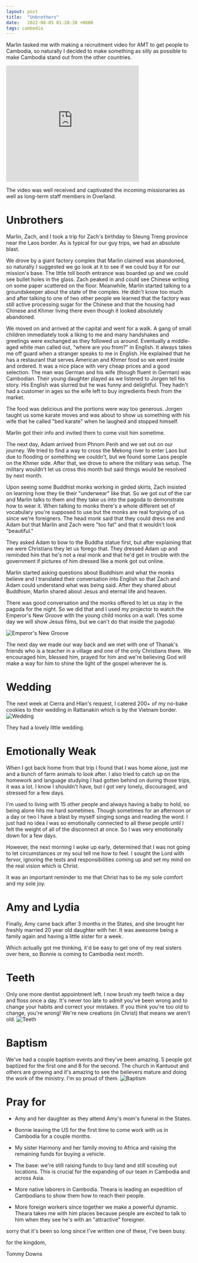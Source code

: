 ```yaml
---
layout: post
title:  "Unbrothers"
date:   2022-08-05 01:28:38 +0600
tags: cambodia
---
```


Marlin tasked me with making a recruitment video for AMT to get people to Cambodia, so naturally I decided to make something as silly as possible to make Cambodia stand out from the other countries.

<iframe width="360" height="315" src="https://www.youtube.com/embed/nt6aInKgSPw?controls=0" title="YouTube video player" frameborder="0" allow="accelerometer; autoplay; clipboard-write; encrypted-media; gyroscope; picture-in-picture" allowfullscreen></iframe>

The video was well received and captivated the incoming missionaries as well as long-term staff members in Overland.

Unbrothers
=====

Marlin, Zach, and I took a trip for Zach's birthday to Steung Treng province near the Laos border. As is typical for our guy trips, we had an absolute blast.

We drove by a giant factory complex that Marlin claimed was abandoned, so naturally I suggested we go look at it to see if we could buy it for our mission's base. The little toll booth entrance was boarded up and we could see bullet holes in the glass. Zach peaked in and could see Chinese writing on some paper scattered on the floor. 
Meanwhile, Marlin started talking to a groundskeeper about the state of the complex. He didn't know too much and after talking to one of two other people we learned that the factory was still active processing sugar for the Chinese and that the housing had Chinese and Khmer living there even though it looked absolutely abandoned.

We moved on and arrived at the capital and went for a walk. A gang of small children immediately took a liking to me and many handshakes and greetings were exchanged as they followed us around. Eventually a middle-aged white man called out, "where are you from?" in English. It always takes me off guard when a stranger speaks to me in English. He explained that he has a restaurant that serves American and Khmer food so we went inside and ordered. It was a nice place with very cheap prices and a good selection. The man was German and his wife (though fluent in German) was Cambodian. Their young daughter played as we listened to Jorgen tell his story. His English was slurred but he was funny and delightful. They hadn't had a customer in ages so the wife left to buy ingredients fresh from the market.

The food was delicious and the portions were way too generous. Jorgen taught us some karate moves and was about to show us something with his wife that he called "bed karate" when he laughed and stopped himself.

Marlin got their info and invited them to come visit him sometime.

The next day, Adam arrived from Phnom Penh and we set out on our journey. We tried to find a way to cross the Mekong river to enter Laos but due to flooding or something we couldn't, but we found some Laos people on the Khmer side. After that, we drove to where the military was setup. The military wouldn't let us cross this month but said things would be resolved by next month.

Upon seeing some Buddhist monks working in girded skirts, Zach insisted on learning how they tie their "underwear" like that. So we got out of the car and Marlin talks to them and they take us into the pagoda to demonstrate how to wear it. When talking to monks there's a whole different set of vocabulary you're supposed to use but the monks are real forgiving of us since we're foreigners. The head monk said that they could dress me and Adam but that Marlin and Zach were "too fat" and that it wouldn't look "beautiful."

They asked Adam to bow to the Buddha statue first, but after explaining that we were Christians they let us forego that. They dressed Adam up and reminded him that he's not a real monk and that he'd get in trouble with the government if pictures of him dressed like a monk got out online.

 Marlin started asking questions about Buddhism and what the monks believe and I translated their conversation into English so that Zach and Adam could understand what was being said. After they shared about Buddhism, Marlin shared about Jesus and eternal life and heaven.

 There was good conversation and the monks offered to let us stay in the pagoda for the night. So we did that and I used my projector to watch the Emperor's New Groove with the young child monks on a wall. (Yes some day we will show Jesus films, but we can't do that inside the pagoda)

![Emperor's New Groove](/assets/pics/2022-08/groove.jpg)

 The next day we made our way back and we met with one of Thanak's friends who is a teacher in a village and one of the only Christians there. We encouraged him, blessed him, prayed for him and we're believing God will make a way for him to shine the light of the gospel wherever he is.

Wedding
======

The next week at Cierra and Hlan's request, I catered 200+ of my no-bake cookies to their wedding in Rattanakiri which is by the Vietnam border. 
![Wedding](/assets/pics/2022-08/wed.jpg)

They had a lovely little wedding.

Emotionally Weak
=====

When I got back home from that trip I found that I was home alone, just me and a bunch of farm animals to look after. I also tried to catch up on the homework and language studying I had gotten behind on during those trips, it was a lot. I know I shouldn't have, but I got very lonely, discouraged, and stressed for a few days.

I'm used to living with 15 other people and always having a baby to hold, so being alone hits me hard sometimes. Though sometimes for an afternoon or a day or two I have a blast by myself singing songs and reading the word. I just had no idea I was so emotionally connected to all these people until I felt the weight of all of the disconnect at once. So I was very emotionally down for a few days.

However, the next morning I woke up early, determined that I was not going to let circumstances or my soul tell me how to feel. I sought the Lord with fervor, ignoring the tests and responsibilities coming up and set my mind on the real vision which is Christ.

It was an important reminder to me that Christ has to be my sole comfort and my sole joy.


Amy and Lydia
====

Finally, Amy came back after 3 months in the States, and she brought her freshly married 20 year old daughter with her. It was awesome being a family again and having a little sister for a week.

Which actually got me thinking, it'd be easy to get one of my real sisters over here, so Bonnie is coming to Cambodia next month.

Teeth
====

Only one more dentist appointment left. I now brush my teeth twice a day and floss once a day. It's never too late to admit you've been wrong and to change your habits and correct your mistakes. If you think you're too old to change, you're wrong! We're new creations (in Christ) that means we aren't old.
![Teeth](/assets/pics/2022-08/teeth.jpg)

Baptism
=====

We've had a couple baptism events and they've been amazing. 5 people got baptized for the first one and 8 for the second. The church in Kantuout and others are growing and it's amazing to see the believers mature and doing the work of the ministry. I'm so proud of them.
![Baptism](/assets/pics/2022-08/baptism.jpg)

Pray for
====

- Amy and her daughter as they attend Amy's mom's funeral in the States.

- Bonnie leaving the US for the first time to come work with us in Cambodia for a couple months.

- My sister Harmony and her family moving to Africa and raising the remaining funds for buying a vehicle.

- The base: we're still raising funds to buy land and still scouting out locations. This is crucial for the expanding of our team in Cambodia and across Asia.

- More native laborers in Cambodia. Theara is leading an expedition of Cambodians to show them how to reach their people.

- More foreign workers since together we make a powerful dynamic. Theara takes me with him places because people are excited to talk to him when they see he's with an "attractive" foreigner.

sorry that it's been so long since I've written one of these, I've been busy.

for the kingdom,

Tommy Downs
